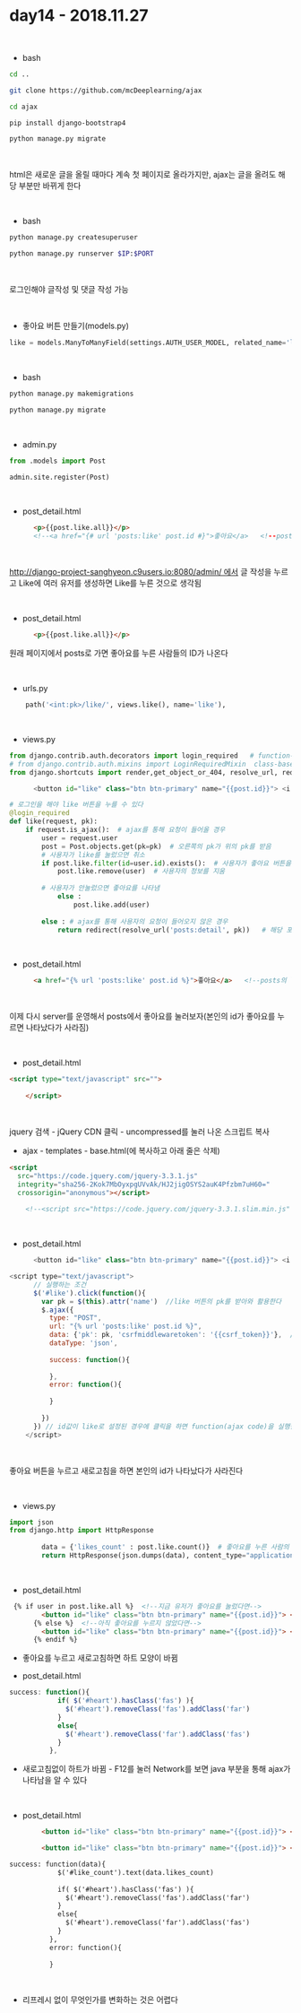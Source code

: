 

# day14 - 2018.11.27

​
​

* bash

```bash
cd ..

git clone https://github.com/mcDeeplearning/ajax

cd ajax

pip install django-bootstrap4

python manage.py migrate
```

​

html은 새로운 글을 올릴 때마다 계속 첫 페이지로 올라가지만, ajax는 글을 올려도 해당 부분만 바뀌게 한다

​

* bash

```bash
python manage.py createsuperuser

python manage.py runserver $IP:$PORT
```

​

로그인해야 글작성 및 댓글 작성 가능

​

* 좋아요 버튼 만들기(models.py)

```python
like = models.ManyToManyField(settings.AUTH_USER_MODEL, related_name='like_users', blank=True) 
```
​

* bash

```bash
python manage.py makemigrations

python manage.py migrate
```

​

* admin.py

```python
from .models import Post

admin.site.register(Post)
```

​

* post_detail.html

```html
      <p>{{post.like.all}}</p>
      <!--<a href="{# url 'posts:like' post.id #}">좋아요</a>   <!--posts의 like로 url을 보냄-->
```

​

http://django-project-sanghyeon.c9users.io:8080/admin/ 에서 글 작성을 누르고 Like에 여러 유저를 생성하면 Like를 누른 것으로 생각됨

​

* post_detail.html

```html
      <p>{{post.like.all}}</p>
```

원래 페이지에서 posts로 가면 좋아요를 누른 사람들의 ID가 나온다

​

* urls.py

```python
    path('<int:pk>/like/', views.like(), name='like'),
```
​


* views.py

```python
from django.contrib.auth.decorators import login_required   # function-based
# from django.contrib.auth.mixins import LoginRequiredMixin  class-based(같은 기능)
from django.shortcuts import render,get_object_or_404, resolve_url, redirect

      <button id="like" class="btn btn-primary" name="{{post.id}}"> <i class="far fa-heart"></i> </button>

# 로그인을 해야 like 버튼을 누를 수 있다        
@login_required
def like(request, pk):
    if request.is_ajax():  # ajax를 통해 요청이 들어올 경우 
        user = request.user
        post = Post.objects.get(pk=pk)  # 오른쪽의 pk가 위의 pk를 받음
        # 사용자가 like를 눌렀으면 취소
        if post.like.filter(id=user.id).exists():  # 사용자가 좋아요 버튼을 이미 눌렀다면 True, 없으면 False를 나타냄
            post.like.remove(user)  # 사용자의 정보를 지움
            
        # 사용자가 안눌렀으면 좋아요를 나타냄
            else :
                post.like.add(user)
        
        else : # ajax를 통해 사용자의 요청이 들어오지 않은 경우
            return redirect(resolve_url('posts:detail', pk))   # 해당 포스트를 다시 보도록 설정
```
​


* post_detail.html

```html
      <a href="{% url 'posts:like' post.id %}">좋아요</a>   <!--posts의 like로 url을 보냄-->
```

​

이제 다시 server를 운영해서 posts에서 좋아요를 눌러보자(본인의 id가 좋아요를 누르면 나타났다가 사라짐)

​

* post_detail.html

```html
<script type="text/javascript" src="">
      
    </script>
```

​

jquery 검색 - jQuery CDN 클릭 - uncompressed를 눌러 나온 스크립트 복사

* ajax - templates - base.html(에 복사하고 아래 줄은 삭제)

```html
<script
  src="https://code.jquery.com/jquery-3.3.1.js"
  integrity="sha256-2Kok7MbOyxpgUVvAk/HJ2jigOSYS2auK4Pfzbm7uH60="
  crossorigin="anonymous"></script>
  
    <!--<script src="https://code.jquery.com/jquery-3.3.1.slim.min.js" integrity="sha384-q8i/X+965DzO0rT7abK41JStQIAqVgRVzpbzo5smXKp4YfRvH+8abtTE1Pi6jizo" crossorigin="anonymous"></script>-->
```

​

* post_detail.html

```javascript
      <button id="like" class="btn btn-primary" name="{{post.id}}"> <i class="far fa-heart"></i> </button>

<script type="text/javascript">
      // 실행하는 조건
      $('#like').click(function(){
        var pk = $(this).attr('name')  //like 버튼의 pk를 받아와 활용한다
        $.ajax({
          type: "POST",
          url: "{% url 'posts:like' post.id %}",
          data: {'pk': pk, 'csrfmiddlewaretoken': '{{csrf_token}}'},  //post로 넘기면 자동으로 csrf도 보내기 때문, %%는 hidden type이라면 token일 경우 값만 보내면 된다
          dataType: 'json',
          
          success: function(){
            
          },
          error: function(){
            
          }
          
        })
      }) // id값이 like로 설정된 경우에 클릭을 하면 function(ajax code)을 실행한다
    </script>
```

​

좋아요 버튼을 누르고 새로고침을 하면 본인의 id가 나타났다가 사라진다

​

* views.py

```python
import json
from django.http import HttpResponse       
    
    	data = {'likes_count' : post.like.count()}  # 좋아요를 누른 사람의 수를 알려줌
        return HttpResponse(json.dumps(data), content_type="application/json")  # 딕셔너리를 json 형태로 만듦
```

​

* post_detail.html

```html
 {% if user in post.like.all %}  <!--지금 유저가 좋아요를 눌렀다면-->
        <button id="like" class="btn btn-primary" name="{{post.id}}"> <i id="heart" class="fas fa-heart"></i> </button>
      {% else %}  <!--아직 좋아요를 누르지 않았다면-->
        <button id="like" class="btn btn-primary" name="{{post.id}}"> <i id="heart" class="far fa-heart"></i> </button>
      {% endif %}
```

* 좋아요를 누르고 새로고침하면 하트 모양이 바뀜
​


* post_detail.html

```javascript
success: function(){
            if( $('#heart').hasClass('fas') ){
              $('#heart').removeClass('fas').addClass('far')
            }
            else{
              $('#heart').removeClass('far').addClass('fas')
            }
          },
```

* 새로고침없이 하트가 바뀜 - F12를 눌러 Network를 보면 java 부분을 통해 ajax가 나타남을 알 수 있다

​

* post_detail.html

```html
        <button id="like" class="btn btn-primary" name="{{post.id}}"> <i id="heart" class="fas fa-heart"><span id="like_count" class="badge badge-light">{{post.like.count}}</span></i> </button>

        <button id="like" class="btn btn-primary" name="{{post.id}}"> <i id="heart" class="far fa-heart"><span id="like_count" class="badge badge-light">{{post.like.count}}</span></i> </button>

success: function(data){
            $('#like_count').text(data.likes_count)
            
            if( $('#heart').hasClass('fas') ){
              $('#heart').removeClass('fas').addClass('far')
            }
            else{
              $('#heart').removeClass('far').addClass('fas')
            }
          },
          error: function(){
            
          }
```

​

* 리프레시 없이 무엇인가를 변화하는 것은 어렵다